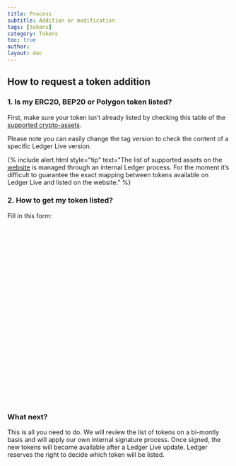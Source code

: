 ```yaml
---
title: Process
subtitle: Addition or modification
tags: [tokens]
category: Tokens
toc: true
author:
layout: doc
---
```





## How to request a token addition

### 1. Is my ERC20, BEP20 or Polygon token listed?

First, make sure your token isn’t already listed by checking this table of the [supported crypto-assets](https://github.com/LedgerHQ/ledger-live-desktop/blob/develop/cryptoassets.md).

Please note you can easily change the tag version to check the content of a specific Ledger Live version. 

<!--  -->
{% include alert.html style="tip" text="The list of supported assets on the <a href='https://www.ledger.com/supported-crypto-assets/'>website</a> is managed through an internal Ledger process. For the moment it’s difficult to guarantee the exact mapping between tokens available on Ledger Live and listed on the website." %}
<!--  -->

### 2. How to get my token listed?

Fill in this form:

<div data-tf-widget="Miekq8b2" style="width:100%;height:400px;"></div><script src="//embed.typeform.com/next/embed.js"></script>

### What next?

This is all you need to do. We will review the list of tokens on a bi-montly basis and will apply our own internal signature process. Once signed, the new tokens will become available after a Ledger Live update. Ledger reserves the right to decide which token will be listed.
